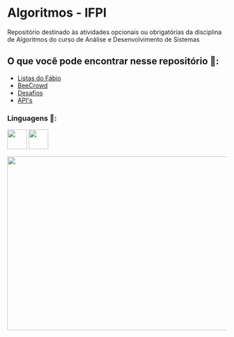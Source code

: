 # Algoritmos - IFPI

Repositório destinado às atividades opcionais ou obrigatórias da disciplina de Algoritmos do curso de Análise e Desenvolvimento de Sistemas

## O que você pode encontrar nesse repositório 🤔: 
- [Listas do Fábio](https://github.com/GabrFelps/Algoritmos-IFPI/tree/main/Questoes-Fabio)
- [BeeCrowd](https://github.com/GabrFelps/Algoritmos-IFPI/tree/main/Bee-Crowd)
- [Desafios](https://github.com/GabrFelps/Algoritmos-IFPI/tree/main/Desafio_X)
- [API's](https://github.com/GabrFelps/Algoritmos-IFPI/tree/main/API's)

### Linguagens 🚀:
<a href="https://docs.godotengine.org/pt-br/4.x/tutorials/scripting/gdscript/gdscript_basics.html" target="_blank" rel="noreferrer"><img src="https://img.icons8.com/?size=100&id=l75OEUJkPAk4&format=png&color=000000" width="45" height="45"/></a>
<a href="https://docs.godotengine.org/pt-br/4.x/tutorials/scripting/gdscript/gdscript_basics.html" target="_blank" rel="noreferrer"><img src="https://img.icons8.com/?size=100&id=108784&format=png&color=000000" width="45" height="45"/></a>
</p>

<p align="center">
    <img src="https://user-images.githubusercontent.com/74038190/212750155-3ceddfbd-19d3-40a3-87af-8d329c8323c4.gif" width="680" height="400">
</p>

